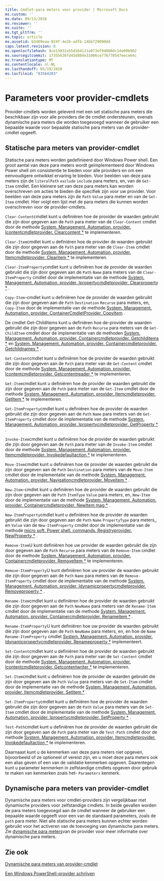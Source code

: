 ```yaml
---
title: Cmdlet-para meters voor provider | Microsoft Docs
ms.custom: ''
ms.date: 09/13/2016
ms.reviewer: ''
ms.suite: ''
ms.tgt_pltfrm: ''
ms.topic: article
ms.assetid: b3d09eaa-924f-4e2b-adfb-14bb729090dd
caps.latest.revision: 8
ms.openlocfilehash: 8ce13032a55d164121a073ef94086dc1de09b902
ms.sourcegitcommit: 173556307d45d88de31086ce776770547eece64c
ms.translationtype: MT
ms.contentlocale: nl-NL
ms.lasthandoff: 05/19/2020
ms.locfileid: "83564203"
---
```

# <a name="provider-cmdlet-parameters"></a>Parameters voor provider-cmdlets

Provider-cmdlets worden geleverd met een set statische para meters die beschikbaar zijn voor alle providers die de cmdlet ondersteunen, evenals dynamische para meters die worden toegevoegd wanneer de gebruiker een bepaalde waarde voor bepaalde statische para meters van de provider-cmdlet opgeeft.

## <a name="provider-cmdlet-static-parameters"></a>Statische para meters van provider-cmdlet

Statische para meters worden gedefinieerd door Windows Power shell. Een groot aantal van deze para meters wordt geïmplementeerd door Windows Power shell om consistentie te bieden voor alle providers en om een eenvoudigere ontwikkel ervaring te bieden. Voor beelden van deze para meters zijn de `literalPath` `exclude` `include` para meters, en, van de `Get-Item` cmdlet. Een kleinere set van deze para meters kan worden overschreven om acties te bieden die specifiek zijn voor uw provider. Voor beelden van deze para meters zijn de `Path` `Value` para meter en van de `Set-Item` cmdlet. Hier volgt een lijst met de para meters die kunnen worden overschreven voor de provider-cmdlets.

`Clear-Content`cmdlet kunt u definiëren hoe de provider de waarden gebruikt die zijn door gegeven aan de `Path` para meter van de `Clear-Content` cmdlet door de methode [System. Management. Automation. provider. Icontentcmdletprovider. Clearcontent *](/dotnet/api/System.Management.Automation.Provider.IContentCmdletProvider.ClearContent) te implementeren.

`Clear-Item`cmdlet kunt u definiëren hoe de provider de waarden gebruikt die zijn door gegeven aan de `Path` para meter van de `Clear-Item` cmdlet door de methode [System. Management. Automation. provider. Itemcmdletprovider. Clearitem *](/dotnet/api/System.Management.Automation.Provider.ItemCmdletProvider.ClearItem) te implementeren.

`Clear-ItemProperty`cmdlet kunt u definiëren hoe de provider de waarden gebruikt die zijn door gegeven aan de `Path` `Name` para meters van de `Clear-ItemProperty` cmdlet door de implementatie van de methode [System. Management. Automation. provider. Ipropertycmdletprovider. Clearproperty *](/dotnet/api/System.Management.Automation.Provider.IPropertyCmdletProvider.ClearProperty) .

`Copy-Item`-cmdlet kunt u definiëren hoe de provider de waarden gebruikt die zijn door gegeven aan de `Path` `Destination` `Recurse` para meters, en, `Copy-Item` door de implementatie van de methode [System. Management. Automation. provider. ContainerCmdletProvider. CopyItem](/dotnet/api/System.Management.Automation.Provider.ContainerCmdletProvider.CopyItem) .

De cmdlet Get-ChildItems kunt u definiëren hoe de-provider de waarden gebruikt die zijn door gegeven aan de `Path` `Recurse` para meters van de `Get-ChildItem` cmdlet door de implementatie van de methoden [System. Management. Automation. provider. Containercmdletprovider. Getchilditems *](/dotnet/api/System.Management.Automation.Provider.ContainerCmdletProvider.GetChildItems) en [System. Management. Automation. provider. Containercmdletprovider. Getchildnames *](/dotnet/api/System.Management.Automation.Provider.ContainerCmdletProvider.GetChildNames) .

`Get-Content`cmdlet kunt u definiëren hoe de provider de waarden gebruikt die zijn door gegeven aan de `Path` para meter van de `Get-Content` cmdlet door de methode [System. Management. Automation. provider. Icontentcmdletprovider. Getcontentreader *](/dotnet/api/System.Management.Automation.Provider.IContentCmdletProvider.GetContentReader) te implementeren.

`Get-Item`cmdlet kunt u definiëren hoe de provider de waarden gebruikt die zijn door gegeven aan de `Path` para meter van de `Get-Item` cmdlet door de methode [System. Management. Automation. provider. Itemcmdletprovider. GetItem *](/dotnet/api/System.Management.Automation.Provider.ItemCmdletProvider.GetItem) te implementeren.

`Get-ItemProperty`cmdlet kunt u definiëren hoe de provider de waarden gebruikt die zijn door gegeven aan de `Path` `Name` para meters van de `Get-ItemProperty` cmdlet door de implementatie van de methode [System. Management. Automation. provider. Ipropertycmdletprovider. GetProperty *](/dotnet/api/System.Management.Automation.Provider.IPropertyCmdletProvider.GetProperty) .

`Invoke-Item`cmdlet kunt u definiëren hoe de provider de waarden gebruikt die zijn door gegeven aan de `Path` para meter van de `Invoke-Item` cmdlet door de methode [System. Management. Automation. provider. Itemcmdletprovider. Invokedefaultaction *](/dotnet/api/System.Management.Automation.Provider.ItemCmdletProvider.InvokeDefaultAction) te implementeren.

`Move-Item`cmdlet kunt u definiëren hoe de provider de waarden gebruikt die zijn door gegeven aan de `Path` `Destination` para meters van de `Move-Item` cmdlet door de implementatie van de methode [System. Management. Automation. provider. Navigationcmdletprovider. Moveitem *](/dotnet/api/System.Management.Automation.Provider.NavigationCmdletProvider.MoveItem) .

`New-Item`-cmdlet kunt u definiëren hoe de provider de waarden gebruikt die zijn door gegeven aan de `Path` `ItemType` `Value` para meters, en, `New-Item` door de implementatie van de methode [System. Management. Automation. provider. Containercmdletprovider. NewItem mag *](/dotnet/api/System.Management.Automation.Provider.ContainerCmdletProvider.NewItem) .

`New-ItemProperty`cmdlet kunt u definiëren hoe de provider de waarden gebruikt die zijn door gegeven aan de `Path` `Name` `PropertyType` para meters,, en `Value` van de `New-ItemProperty` cmdlet door de implementatie van de methode [micro soft. Power shell. commands. Registryprovider. NewProperty *](/dotnet/api/Microsoft.PowerShell.Commands.RegistryProvider.NewProperty) .

`Remove-Item`U kunt definiëren hoe uw provider de waarden gebruikt die zijn door gegeven aan de `Path` `Recurse` para meters van de `Remove-Item` cmdlet door de methode [System. Management. Automation. provider. Containercmdletprovider. RemoveItem *](/dotnet/api/System.Management.Automation.Provider.ContainerCmdletProvider.RemoveItem) te implementeren.

`Remove-ItemProperty`U kunt definiëren hoe uw provider de waarden gebruikt die zijn door gegeven aan de `Path` `Name` para meters van de `Remove-ItemProperty` cmdlet door de implementatie van de methode [System. Management. Automation. provider. Idynamicpropertycmdletprovider. Removeproperty *](/dotnet/api/System.Management.Automation.Provider.IDynamicPropertyCmdletProvider.RemoveProperty) .

`Rename-Item`cmdlet kunt u definiëren hoe de provider de waarden gebruikt die zijn door gegeven aan de `Path` `NewName` para meters van de `Rename-Item` cmdlet door de implementatie van de methode [System. Management. Automation. provider. Containercmdletprovider. Renameitem *](/dotnet/api/System.Management.Automation.Provider.ContainerCmdletProvider.RenameItem) .

`Rename-ItemProperty`U kunt definiëren hoe uw provider de waarden gebruikt die zijn door gegeven aan de `Path` `NewName` para meters, en, en hoe de `Name` `Rename-ItemProperty` cmdlet [System. Management. Automation. provider. Idynamicpropertycmdletprovider. Renameproperty *](/dotnet/api/System.Management.Automation.Provider.IDynamicPropertyCmdletProvider.RenameProperty) implementeert.

`Set-Content`cmdlet kunt u definiëren hoe de provider de waarden gebruikt die zijn door gegeven aan de `Path` para meter van de `Set-Content` cmdlet door de methode [System. Management. Automation. provider. Icontentcmdletprovider. Getcontentwriter *](/dotnet/api/System.Management.Automation.Provider.IContentCmdletProvider.GetContentWriter) te implementeren.

`Set-Item`cmdlet kunt u definiëren hoe de provider de waarden gebruikt die zijn door gegeven aan de `Path` `Value` para meters van de `Set-Item` cmdlet door de implementatie van de methode [System. Management. Automation. provider. Itemcmdletprovider. SetItem *](/dotnet/api/System.Management.Automation.Provider.ItemCmdletProvider.SetItem) .

`Set-ItemProperty`cmdlet kunt u definiëren hoe de provider de waarden gebruikt die zijn door gegeven aan de `Path` `Value` para meters van de `Set-Item` cmdlet door de implementatie van de methode [System. Management. Automation. provider. Ipropertycmdletprovider. SetProperty *](/dotnet/api/System.Management.Automation.Provider.IPropertyCmdletProvider.SetProperty) .

`Test-Path`cmdlet kunt u definiëren hoe de provider de waarden gebruikt die zijn door gegeven aan de `Path` para meter van de `Test-Path` cmdlet door de methode [System. Management. Automation. provider. Itemcmdletprovider. Invokedefaultaction *](/dotnet/api/System.Management.Automation.Provider.ItemCmdletProvider.InvokeDefaultAction) te implementeren.

Daarnaast kunt u de kenmerken van deze para meters niet opgeven, bijvoorbeeld of ze optioneel of vereist zijn, en u moet deze para meters ook een alias geven of een van de validatie kenmerken opgeven. Daarentegen kunt u parameter kenmerken in zelfstandige cmdlets opgeven door gebruik te maken van kenmerken zoals het- `Parameters` kenmerk.

## <a name="provider-cmdlet-dynamic-parameters"></a>Dynamische para meters van provider-cmdlet

Dynamische para meters voor cmdlet-providers zijn vergelijkbaar met dynamische providers voor zelfstandige cmdlets. In beide gevallen worden de para meters toegevoegd aan de cmdlet wanneer de gebruiker een bepaalde waarde opgeeft voor een van de standaard parameters, zoals de `path` para meter. Niet alle statische para meters kunnen echter worden gebruikt voor het activeren van de toevoeging van dynamische para meters. Zie [dynamische para meters](./provider-cmdlet-dynamic-parameters.md)van de provider voor meer informatie over dynamische para meters.

## <a name="see-also"></a>Zie ook

[Dynamische para meters van provider-cmdlet](./provider-cmdlet-dynamic-parameters.md)

[Een Windows PowerShell-provider schrijven](./writing-a-windows-powershell-provider.md)
